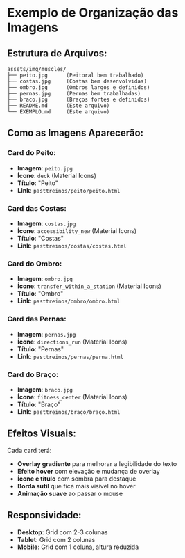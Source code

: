# Exemplo de Organização das Imagens

## Estrutura de Arquivos:
```
assets/img/muscles/
├── peito.jpg      (Peitoral bem trabalhado)
├── costas.jpg     (Costas bem desenvolvidas)
├── ombro.jpg      (Ombros largos e definidos)
├── pernas.jpg     (Pernas bem trabalhadas)
├── braco.jpg      (Braços fortes e definidos)
├── README.md      (Este arquivo)
└── EXEMPLO.md     (Este arquivo)
```

## Como as Imagens Aparecerão:

### Card do Peito:
- **Imagem**: `peito.jpg`
- **Ícone**: `deck` (Material Icons)
- **Título**: "Peito"
- **Link**: `pasttreinos/peito/peito.html`

### Card das Costas:
- **Imagem**: `costas.jpg`
- **Ícone**: `accessibility_new` (Material Icons)
- **Título**: "Costas"
- **Link**: `pasttreinos/costas/costas.html`

### Card do Ombro:
- **Imagem**: `ombro.jpg`
- **Ícone**: `transfer_within_a_station` (Material Icons)
- **Título**: "Ombro"
- **Link**: `pasttreinos/ombro/ombro.html`

### Card das Pernas:
- **Imagem**: `pernas.jpg`
- **Ícone**: `directions_run` (Material Icons)
- **Título**: "Pernas"
- **Link**: `pasttreinos/pernas/perna.html`

### Card do Braço:
- **Imagem**: `braco.jpg`
- **Ícone**: `fitness_center` (Material Icons)
- **Título**: "Braço"
- **Link**: `pasttreinos/braço/braço.html`

## Efeitos Visuais:

Cada card terá:
- **Overlay gradiente** para melhorar a legibilidade do texto
- **Efeito hover** com elevação e mudança de overlay
- **Ícone e título** com sombra para destaque
- **Borda sutil** que fica mais visível no hover
- **Animação suave** ao passar o mouse

## Responsividade:

- **Desktop**: Grid com 2-3 colunas
- **Tablet**: Grid com 2 colunas
- **Mobile**: Grid com 1 coluna, altura reduzida 